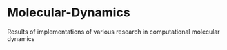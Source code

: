 # Molecular-Dynamics

Results of implementations of various research in computational molecular dynamics
